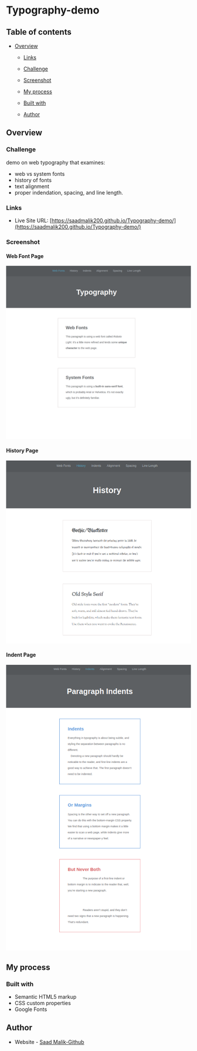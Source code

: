 
# Typography-demo


## Table of contents

- [Overview](#overview)
  - [Links](#links)
  - [Challenge](#challenge)
  - [Screenshot](#screenshot)

  - [My process](#my-process)

  - [Built with](#built-with)

  - [Author](#author)

## Overview

### Challenge

demo on web typography that examines:

- web vs system fonts
- history of fonts
- text alignment
- proper indendation, spacing, and line length.

### Links

- Live Site URL: [https://saadmalik200.github.io/Typography-demo/](https://saadmalik200.github.io/Typography-demo/)


### Screenshot

#### Web Font Page

![Web Font Page](./img/Typography1.png)

#### History Page

![History Page](./img/Typography2.png)

#### Indent Page

![Indent Page](./img/Typography3.png)

## My process

### Built with

- Semantic HTML5 markup
- CSS custom properties
- Google Fonts


## Author

- Website - [Saad Malik-Github](https://github.com/saadmalik200)

